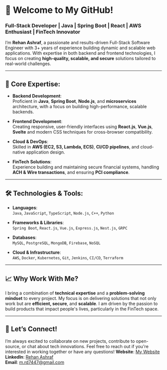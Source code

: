 # 👋 Welcome to My GitHub!

### Full-Stack Developer | Java | Spring Boot | React | AWS Enthusiast | FinTech Innovator

I’m **Rehan Ashraf**, a passionate and results-driven Full-Stack Software Engineer with 3+ years of experience building dynamic and scalable web applications. With expertise in both backend and frontend technologies, I focus on creating **high-quality, scalable, and secure** solutions tailored to real-world challenges.

---

## 🌟 **Core Expertise:**

- **Backend Development**:  
  Proficient in **Java**, **Spring Boot**, **Node.js**, and **microservices** architecture, with a focus on building high-performance, scalable backends.
  
- **Frontend Development**:  
  Creating responsive, user-friendly interfaces using **React.js**, **Vue.js**, **Svelte** and modern CSS techniques for cross-browser compatibility.
  
- **Cloud & DevOps**:  
  Skilled in **AWS (EC2, S3, Lambda, ECS)**, **CI/CD pipelines**, and cloud-native application design.

- **FinTech Solutions**:  
  Experience building and maintaining secure financial systems, handling **ACH & Wire transactions**, and ensuring **PCI compliance**.

---

## 🛠️ **Technologies & Tools:**

- **Languages**:  
  `Java`, `JavaScript`, `TypeScript`, `Node.js`, `C++`, `Python`

- **Frameworks & Libraries**:  
  `Spring Boot`, `React.js`, `Vue.js`, `Express.js`, `Nest.js`, `GRPC`

- **Databases**:  
  `MySQL`, `PostgreSQL`, `MongoDB`, `Firebase`, `NoSQL`

- **Cloud & Infrastructure**:  
  `AWS`, `Docker`, `Kubernetes`, `Git`, `Jenkins`, `CI/CD`, `Terraform`

---

## 📈 **Why Work With Me?**

I bring a combination of **technical expertise** and a **problem-solving mindset** to every project. My focus is on delivering solutions that not only work but are **efficient, secure**, and **scalable**. I am driven by the passion to build products that impact people's lives, particularly in the FinTech space.

---

## 🤝 **Let’s Connect!**

I’m always excited to collaborate on new projects, contribute to open-source, or chat about tech innovations. Feel free to reach out if you're interested in working together or have any questions!
**Website**: [My Website](https://rehan-ashraf.netlify.app/)  
**LinkedIn**: [Rehan Ashraf](https://www.linkedin.com/in/rehan-ashraf-a3a264221/)  
**Email**: m.rd7447@gmail.com  
